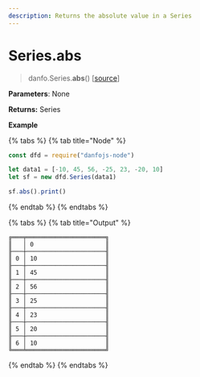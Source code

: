 ```yaml
---
description: Returns the absolute value in a Series
---
```


# Series.abs

> danfo.Series.**abs**\(\)    \[[source](https://github.com/opensource9ja/danfojs/blob/master/danfojs/src/core/series.js#L793)\]

**Parameters**: None

**Returns:** Series

**Example**

{% tabs %}
{% tab title="Node" %}
```javascript
const dfd = require("danfojs-node")

let data1 = [-10, 45, 56, -25, 23, -20, 10]
let sf = new dfd.Series(data1)

sf.abs().print()
```
{% endtab %}
{% endtabs %}

{% tabs %}
{% tab title="Output" %}
```text
╔═══╤══════════════════════╗
║   │ 0                    ║
╟───┼──────────────────────╢
║ 0 │ 10                   ║
╟───┼──────────────────────╢
║ 1 │ 45                   ║
╟───┼──────────────────────╢
║ 2 │ 56                   ║
╟───┼──────────────────────╢
║ 3 │ 25                   ║
╟───┼──────────────────────╢
║ 4 │ 23                   ║
╟───┼──────────────────────╢
║ 5 │ 20                   ║
╟───┼──────────────────────╢
║ 6 │ 10                   ║
╚═══╧══════════════════════╝
```
{% endtab %}
{% endtabs %}

